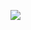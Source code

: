 ![](https://cdn.discordapp.com/attachments/582307420995321933/1138204047397101718/dreamVSjenkins.png)
